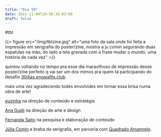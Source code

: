 ```yaml
---
title: "Dia 59"
date: 2021-11-04T20:50:39-03:00
draft: false
---
```


#tbt

{{< figure src="/img/tbtzine.jpg" alt="uma foto da sala onde foi feita a impressão em serigrafia do poster/zine, mostra a ju comin segurando duas espatulas na mão, do lado a tela gravada com a frase mudar o mundo, uma história de cada vez" >}}

quintou voltando no tempo pra esse dia maravilhoso de impressão desse poster/zine perfeito q vai ser um dos mimos pra quem tá participando do desafio [30dias.engajaflix.club](https://30dias.engajaflix.club).

mais uma vez agradecendo todes envolvides em tornar essa brisa numa obra de arte!

[euzinha](https://www.linkedin.com/in/juliagtr/) na direção de conteúdo e estratégia 

[Ana Guidi](https://www.behance.net/anacguidi) na direção de arte e design

[Fernanda Saito](https://www.instagram.com/saitofff/) na pesquisa e elaboração de conteúdo

[Júlia Comin](https://www.instagram.com/cominj/) a braba da serigrafia, em parceria com [Quadrado Amamrelo](https://www.instagram.com/quadradoammarelo/). 